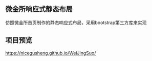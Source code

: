 
## 微金所响应式静态布局

仿照微金所首页制作的静态响应式布局，采用bootstrap第三方库来实现

## 项目预览
https://nicegusheng.github.io/WeiJingSuo/
